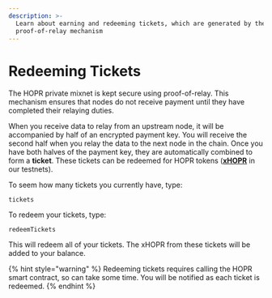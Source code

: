 ```yaml
---
description: >-
  Learn about earning and redeeming tickets, which are generated by the HOPR
  proof-of-relay mechanism
---
```


# Redeeming Tickets

The HOPR private mixnet is kept secure using proof-of-relay. This mechanism ensures that nodes do not receive payment until they have completed their relaying duties.  
  
When you receive data to relay from an upstream node, it will be accompanied by half of an encrypted payment key. You will receive the second half when you relay the data to the next node in the chain. Once you have both halves of the payment key, they are automatically combined to form a **ticket**. These tickets can be redeemed for HOPR tokens \([**xHOPR**](../core-concepts/xhopr-tokens.md) in our testnets\).  
  
To seem how many tickets you currently have, type:

```text
tickets
```

To redeem your tickets, type:

```text
redeemTickets
```

This will redeem all of your tickets. The xHOPR from these tickets will be added to your balance.

{% hint style="warning" %}
Redeeming tickets requires calling the HOPR smart contract, so can take some time. You will be notified as each ticket is redeemed.
{% endhint %}

